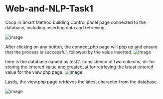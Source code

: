 # Web-and-NLP-Task1
Coop in Smart Method building Control panel page connected to the database, including inserting data and retrieving.


![image](https://github.com/malhashim-hub/Web-and-NLP-Task1/assets/119134365/d1091d0e-45ae-40e2-84c4-e28de455d007)


After clicking on any button, the connect.php page will pop up and ensure that the process is successful, followed by the value inserted.
![image](https://github.com/malhashim-hub/Web-and-NLP-Task1/assets/119134365/0f2a9bc1-308f-4c22-9f15-7f99327837ef)

here is the database named as test2. consistence of two columns, dir for storing the entered value and created_at for retrieving the latest entered value for the view.php page.
![image](https://github.com/malhashim-hub/Web-and-NLP-Task1/assets/119134365/0d1f6cf8-b236-4258-8dcc-ca07e9041849)


Lastly, the view.php page retrieves the latest character from the database.

![image](https://github.com/malhashim-hub/Web-and-NLP-Task1/assets/119134365/62554f38-3242-4ec9-a1c9-24a14df97b5b)
